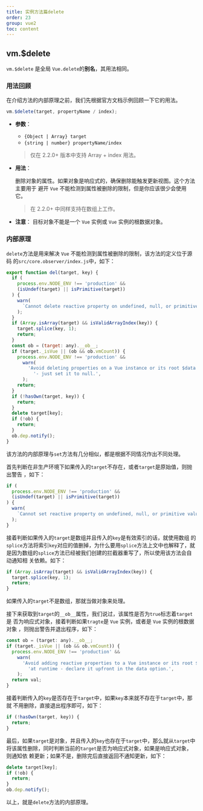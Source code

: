 ```yaml
---
title: 实例方法篇delete
order: 23
group: vue2
toc: content
---
```


## vm.\$delete

`vm.$delete` 是全局 `Vue.delete`的**别名**，其用法相同。

### 用法回顾

在介绍方法的内部原理之前，我们先根据官方文档示例回顾一下它的用法。

```javascript
vm.$delete(target, propertyName / index);
```

- **参数**：

  - `{Object | Array} target`
  - `{string | number} propertyName/index`

  > 仅在 2.2.0+ 版本中支持 Array + index 用法。

- **用法**：

  删除对象的属性。如果对象是响应式的，确保删除能触发更新视图。这个方法主要用于
  避开 `Vue` 不能检测到属性被删除的限制，但是你应该很少会使用它。

  > 在 2.2.0+ 中同样支持在数组上工作。

* **注意**： 目标对象不能是一个 `Vue` 实例或 `Vue` 实例的根数据对象。

### 内部原理

`delete`方法是用来解决 `Vue` 不能检测到属性被删除的限制，该方法的定义位于源码
的`src/core.observer/index.js`中，如下：

```javascript
export function del(target, key) {
  if (
    process.env.NODE_ENV !== 'production' &&
    (isUndef(target) || isPrimitive(target))
  ) {
    warn(
      `Cannot delete reactive property on undefined, null, or primitive value: ${(target: any)}`,
    );
  }
  if (Array.isArray(target) && isValidArrayIndex(key)) {
    target.splice(key, 1);
    return;
  }
  const ob = (target: any).__ob__;
  if (target._isVue || (ob && ob.vmCount)) {
    process.env.NODE_ENV !== 'production' &&
      warn(
        'Avoid deleting properties on a Vue instance or its root $data ' +
          '- just set it to null.',
      );
    return;
  }
  if (!hasOwn(target, key)) {
    return;
  }
  delete target[key];
  if (!ob) {
    return;
  }
  ob.dep.notify();
}
```

该方法的内部原理与`set`方法有几分相似，都是根据不同情况作出不同处理。

首先判断在非生产环境下如果传入的`target`不存在，或者`target`是原始值，则抛出警告
，如下：

```javascript
if (
  process.env.NODE_ENV !== 'production' &&
  (isUndef(target) || isPrimitive(target))
) {
  warn(
    `Cannot set reactive property on undefined, null, or primitive value: ${(target: any)}`,
  );
}
```

接着判断如果传入的`target`是数组并且传入的`key`是有效索引的话，就使用数组
的`splice`方法将索引`key`对应的值删掉，为什么要用`splice`方法上文中也解释了，就
是因为数组的`splice`方法已经被我们创建的拦截器重写了，所以使用该方法会自动通知相
关依赖。如下：

```javascript
if (Array.isArray(target) && isValidArrayIndex(key)) {
  target.splice(key, 1);
  return;
}
```

如果传入的`target`不是数组，那就当做对象来处理。

接下来获取到`target`的`__ob__`属性，我们说过，该属性是否为`true`标志着`target`是
否为响应式对象，接着判断如果`tragte`是 `Vue` 实例，或者是 `Vue` 实例的根数据对象
，则抛出警告并退出程序，如下：

```javascript
const ob = (target: any).__ob__;
if (target._isVue || (ob && ob.vmCount)) {
  process.env.NODE_ENV !== 'production' &&
    warn(
      'Avoid adding reactive properties to a Vue instance or its root $data ' +
        'at runtime - declare it upfront in the data option.',
    );
  return val;
}
```

接着判断传入的`key`是否存在于`target`中，如果`key`本来就不存在于`target`中，那就
不用删除，直接退出程序即可，如下：

```javascript
if (!hasOwn(target, key)) {
  return;
}
```

最后，如果`target`是对象，并且传入的`key`也存在于`target`中，那么就从`target`中
将该属性删除，同时判断当前的`target`是否为响应式对象，如果是响应式对象，则通知依
赖更新；如果不是，删除完后直接返回不通知更新，如下：

```javascript
delete target[key];
if (!ob) {
  return;
}
ob.dep.notify();
```

以上，就是`delete`方法的内部原理。

